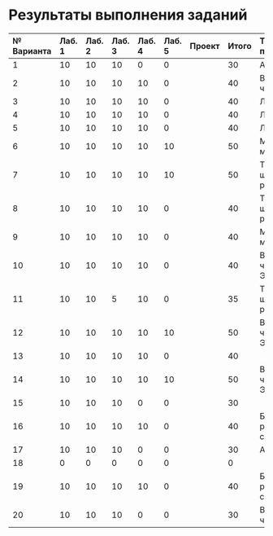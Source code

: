 # Результаты выполнения заданий

| № Варианта  | Лаб. 1 | Лаб. 2 | Лаб. 3 | Лаб. 4 | Лаб. 5 | Проект | Итого | Тема проекта |
|:------------|:-------|:-------|:-------|:-------|:-------|:-------|:------|:-------------|
| 1           | 10     | 10     | 10     | 0      | 0      |        | 30    | Анализ ДНК   |
| 2           | 10     | 10     | 10     | 10     | 0      |        | 40    | Вычисление числа $\pi$ |
| 3           | 10     | 10     | 10     | 10     | 0      |        | 40    | Лабиринт |
| 4           | 10     | 10     | 10     | 10     | 0      |        | 40    | Лабиринт |
| 5           | 10     | 10     | 10     | 10     | 0      |        | 40    | Лабиринт |
| 6           | 10     | 10     | 10     | 10     | 10     |        | 50    | Московское метро |
| 7           | 10     | 10     | 10     | 10     | 10     |        | 50    | Теория шести рукопожатий |
| 8           | 10     | 10     | 10     | 10     | 0      |        | 40    | Теория шести рукопожатий |
| 9           | 10     | 10     | 10     | 10     | 0      |        | 40    | Московское метро |
| 10          | 10     | 10     | 10     | 10     | 0      |        | 40    | Вычисление числа Эйлера |
| 11          | 10     | 10     |  5     | 10     | 0      |        | 35    | Теория шести рукопожатий |
| 12          | 10     | 10     | 10     | 10     | 10     |        | 50    | Вычисление числа Эйлера |
| 13          | 10     | 10     | 10     | 10     | 0      |        | 40    ||
| 14          | 10     | 10     | 10     | 10     | 10     |        | 50    | Вычисление числа Эйлера |
| 15          | 10     | 10     | 10     | 0      | 0      |        | 30    ||
| 16          | 10     | 10     | 10     | 10     | 0      |        | 40    | Баланс расстановки скобок |
| 17          | 10     | 10     | 10     | 0      | 0      |        | 30    | Анализ ДНК    |
| 18          |  0     |  0     |  0     | 0      | 0      |        |  0    ||
| 19          | 10     | 10     | 10     | 10     | 0      |        | 40    | Баланс расстановки скобок |
| 20          | 10     | 10     | 10     | 0      | 0      |        | 30    | Вычисление числа $\pi$ |
